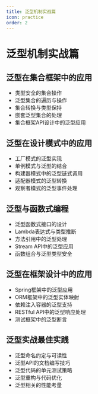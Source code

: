 ```yaml
---
title: 泛型机制实战篇
icon: practice
order: 2
---
```


# 泛型机制实战篇

## 泛型在集合框架中的应用

- 类型安全的集合操作
- 泛型集合的遍历与操作
- 集合转换与类型保持
- 嵌套泛型集合的处理
- 集合框架API设计中的泛型应用

## 泛型在设计模式中的应用

- 工厂模式的泛型实现
- 单例模式与泛型的结合
- 构建器模式中的泛型链式调用
- 适配器模式的泛型转换
- 观察者模式的泛型事件处理

## 泛型与函数式编程

- 泛型函数式接口的设计
- Lambda表达式与类型推断
- 方法引用中的泛型处理
- Stream API中的泛型应用
- 函数组合与泛型类型安全

## 泛型在框架设计中的应用

- Spring框架中的泛型应用
- ORM框架中的泛型实体映射
- 依赖注入容器的泛型支持
- RESTful API中的泛型响应处理
- 测试框架中的泛型断言

## 泛型实战最佳实践

- 泛型命名约定与可读性
- 泛型API的文档编写技巧
- 泛型代码的单元测试策略
- 泛型重构与代码优化
- 泛型相关的性能考量
